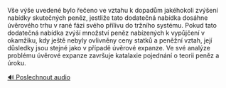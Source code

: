 
Vše výše uvedené bylo řečeno ve vztahu k dopadům jakéhokoli zvýšení nabídky skutečných peněz, jestliže tato dodatečná nabídka dosáhne úvěrového trhu v rané fázi svého přílivu do tržního systému. Pokud tato dodatečná nabídka zvýší množství peněz nabízených k vypůjčení v okamžiku, kdy ještě nebyly ovlivněny ceny statků a peněžní vztah, její důsledky jsou stejné jako v případě úvěrové expanze. Ve své analýze problému úvěrové expanze završuje katalaxie pojednání o teorii peněz a úroku.

[🔊 Poslechnout audio](/data/7-paragraphs/audio/chapter_103/para_001-Ve-ve-uveden-bylo-eeno-ve-vztahu-k-dopadm-j.mp3)
